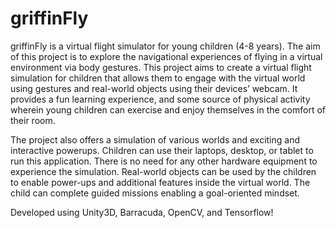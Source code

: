 # griffinFly
griffinFly is a virtual flight simulator for young children (4-8 years). The aim of this project is to 
explore the navigational experiences of flying in a virtual environment via body 
gestures. This project aims to create a virtual flight simulation for children that allows 
them to engage with the virtual world using gestures and real-world objects using 
their devices’ webcam. It provides a fun learning experience, and some source of 
physical activity wherein young children can exercise and enjoy themselves in the 
comfort of their room.

The project also offers a simulation of various worlds and exciting and interactive 
powerups. Children can use their laptops, desktop, or tablet to run this application. 
There is no need for any other hardware equipment to experience the simulation. 
Real-world objects can be used by the children to enable power-ups and additional 
features inside the virtual world. The child can complete guided missions enabling a 
goal-oriented mindset.

Developed using Unity3D, Barracuda, OpenCV, and Tensorflow!
